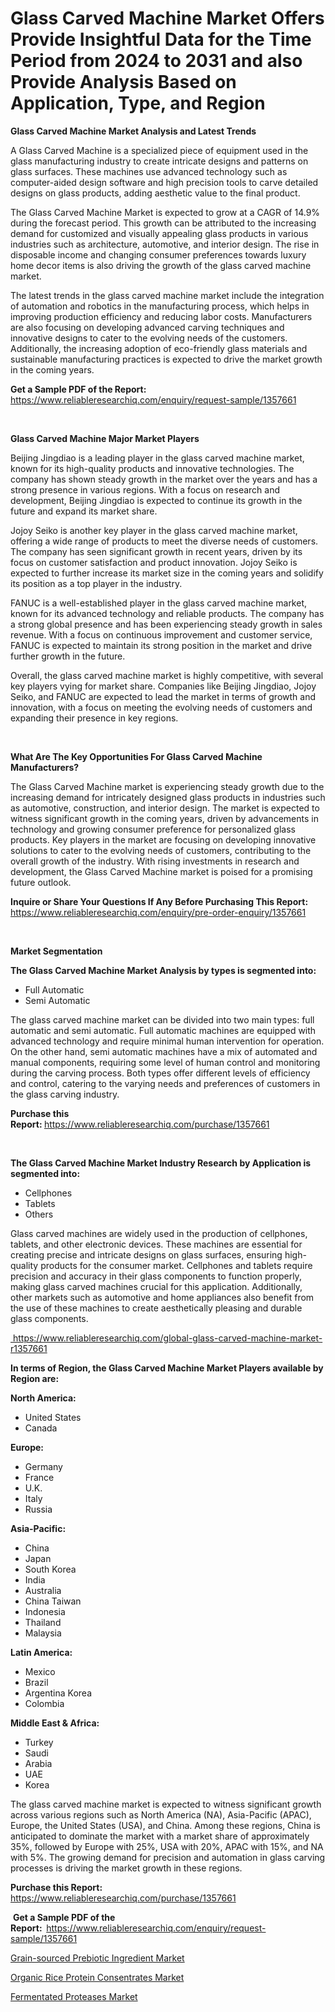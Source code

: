 <p><h1>Glass Carved Machine Market Offers Provide Insightful Data for the Time Period from 2024 to 2031 and also Provide Analysis Based on Application, Type, and Region</h1></p><p><strong>Glass Carved Machine Market Analysis and Latest Trends</strong></p>
<p><p>A Glass Carved Machine is a specialized piece of equipment used in the glass manufacturing industry to create intricate designs and patterns on glass surfaces. These machines use advanced technology such as computer-aided design software and high precision tools to carve detailed designs on glass products, adding aesthetic value to the final product.</p><p>The Glass Carved Machine Market is expected to grow at a CAGR of 14.9% during the forecast period. This growth can be attributed to the increasing demand for customized and visually appealing glass products in various industries such as architecture, automotive, and interior design. The rise in disposable income and changing consumer preferences towards luxury home decor items is also driving the growth of the glass carved machine market.</p><p>The latest trends in the glass carved machine market include the integration of automation and robotics in the manufacturing process, which helps in improving production efficiency and reducing labor costs. Manufacturers are also focusing on developing advanced carving techniques and innovative designs to cater to the evolving needs of the customers. Additionally, the increasing adoption of eco-friendly glass materials and sustainable manufacturing practices is expected to drive the market growth in the coming years.</p></p>
<p><strong>Get a Sample PDF of the Report:&nbsp;</strong> <a href="https://www.reliableresearchiq.com/enquiry/request-sample/1357661">https://www.reliableresearchiq.com/enquiry/request-sample/1357661</a></p>
<p>&nbsp;</p>
<p><strong>Glass Carved Machine Major Market Players</strong></p>
<p><p>Beijing Jingdiao is a leading player in the glass carved machine market, known for its high-quality products and innovative technologies. The company has shown steady growth in the market over the years and has a strong presence in various regions. With a focus on research and development, Beijing Jingdiao is expected to continue its growth in the future and expand its market share.</p><p>Jojoy Seiko is another key player in the glass carved machine market, offering a wide range of products to meet the diverse needs of customers. The company has seen significant growth in recent years, driven by its focus on customer satisfaction and product innovation. Jojoy Seiko is expected to further increase its market size in the coming years and solidify its position as a top player in the industry.</p><p>FANUC is a well-established player in the glass carved machine market, known for its advanced technology and reliable products. The company has a strong global presence and has been experiencing steady growth in sales revenue. With a focus on continuous improvement and customer service, FANUC is expected to maintain its strong position in the market and drive further growth in the future.</p><p>Overall, the glass carved machine market is highly competitive, with several key players vying for market share. Companies like Beijing Jingdiao, Jojoy Seiko, and FANUC are expected to lead the market in terms of growth and innovation, with a focus on meeting the evolving needs of customers and expanding their presence in key regions.</p></p>
<p>&nbsp;</p>
<p><strong>What Are The Key Opportunities For Glass Carved Machine Manufacturers?</strong></p>
<p><p>The Glass Carved Machine market is experiencing steady growth due to the increasing demand for intricately designed glass products in industries such as automotive, construction, and interior design. The market is expected to witness significant growth in the coming years, driven by advancements in technology and growing consumer preference for personalized glass products. Key players in the market are focusing on developing innovative solutions to cater to the evolving needs of customers, contributing to the overall growth of the industry. With rising investments in research and development, the Glass Carved Machine market is poised for a promising future outlook.</p></p>
<p><strong>Inquire or Share Your Questions If Any Before Purchasing This Report:</strong> <a href="https://www.reliableresearchiq.com/enquiry/pre-order-enquiry/1357661">https://www.reliableresearchiq.com/enquiry/pre-order-enquiry/1357661</a></p>
<p>&nbsp;</p>
<p><strong>Market Segmentation</strong></p>
<p><strong>The Glass Carved Machine Market Analysis by types is segmented into:</strong></p>
<p><ul><li>Full Automatic</li><li>Semi Automatic</li></ul></p>
<p><p>The glass carved machine market can be divided into two main types: full automatic and semi automatic. Full automatic machines are equipped with advanced technology and require minimal human intervention for operation. On the other hand, semi automatic machines have a mix of automated and manual components, requiring some level of human control and monitoring during the carving process. Both types offer different levels of efficiency and control, catering to the varying needs and preferences of customers in the glass carving industry.</p></p>
<p><strong>Purchase this Report:&nbsp;</strong><a href="https://www.reliableresearchiq.com/purchase/1357661">https://www.reliableresearchiq.com/purchase/1357661</a></p>
<p>&nbsp;</p>
<p><strong>The Glass Carved Machine Market Industry Research by Application is segmented into:</strong></p>
<p><ul><li>Cellphones</li><li>Tablets</li><li>Others</li></ul></p>
<p><p>Glass carved machines are widely used in the production of cellphones, tablets, and other electronic devices. These machines are essential for creating precise and intricate designs on glass surfaces, ensuring high-quality products for the consumer market. Cellphones and tablets require precision and accuracy in their glass components to function properly, making glass carved machines crucial for this application. Additionally, other markets such as automotive and home appliances also benefit from the use of these machines to create aesthetically pleasing and durable glass components.</p></p>
<p><a href="https://www.reliableresearchiq.com/global-glass-carved-machine-market-r1357661">&nbsp;https://www.reliableresearchiq.com/global-glass-carved-machine-market-r1357661</a></p>
<p><strong>In terms of Region, the Glass Carved Machine Market Players available by Region are:</strong></p>
<p>
    <p> <strong> North America: </strong>
        <ul>
            <li>United States</li>
            <li>Canada</li>
        </ul>
        </p> 
    <p> <strong> Europe: </strong>
        <ul>
            <li>Germany</li>
            <li>France</li>
            <li>U.K.</li>
            <li>Italy</li>
            <li>Russia</li>
        </ul>
        </p> 
    <p> <strong> Asia-Pacific: </strong>
        <ul>
            <li>China</li>
            <li>Japan</li>
            <li>South Korea</li>
            <li>India</li>
            <li>Australia</li>
            <li>China Taiwan</li>
            <li>Indonesia</li>
            <li>Thailand</li>
            <li>Malaysia</li>
        </ul>
        </p> 
    <p> <strong> Latin America: </strong>
        <ul>
            <li>Mexico</li>
            <li>Brazil</li>
            <li>Argentina Korea</li>
            <li>Colombia</li>
        </ul>
        </p> 
    <p> <strong> Middle East & Africa: </strong>
        <ul>
            <li>Turkey</li>
            <li>Saudi</li>
            <li>Arabia</li>
            <li>UAE</li>
            <li>Korea</li>
        </ul>
    </p>
    </p>
<p><p>The glass carved machine market is expected to witness significant growth across various regions such as North America (NA), Asia-Pacific (APAC), Europe, the United States (USA), and China. Among these regions, China is anticipated to dominate the market with a market share of approximately 35%, followed by Europe with 25%, USA with 20%, APAC with 15%, and NA with 5%. The growing demand for precision and automation in glass carving processes is driving the market growth in these regions.</p></p>
<p><strong>Purchase this Report: </strong><a href="https://www.reliableresearchiq.com/purchase/1357661">https://www.reliableresearchiq.com/purchase/1357661</a></p>
<p>&nbsp;<strong>Get a Sample PDF of the Report:&nbsp;&nbsp;</strong><a href="https://www.reliableresearchiq.com/enquiry/request-sample/1357661">https://www.reliableresearchiq.com/enquiry/request-sample/1357661</a></p>
<p><strong></strong></p>
<p><p><a href="https://github.com/Brown8Reggie/Market-Research-Report-List-1/blob/main/grain-sourced-prebiotic-ingredient-market.md">Grain-sourced Prebiotic Ingredient Market</a></p><p><a href="https://github.com/polesdua1/Market-Research-Report-List-1/blob/main/organic-rice-protein-consentrates-market.md">Organic Rice Protein Consentrates Market</a></p><p><a href="https://github.com/GaryrankliznmwoXff/Market-Research-Report-List-1/blob/main/fermentated-proteases-market.md">Fermentated Proteases Market</a></p></p>